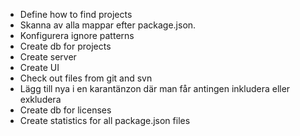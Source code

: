 * Define how to find projects
* Skanna av alla mappar efter package.json. 
* Konfigurera ignore patterns
* Create db for projects
* Create server
* Create UI
* Check out files from git and svn
* Lägg till nya i en karantänzon där man får antingen inkludera eller exkludera
* Create db for licenses
* Create statistics for all package.json files